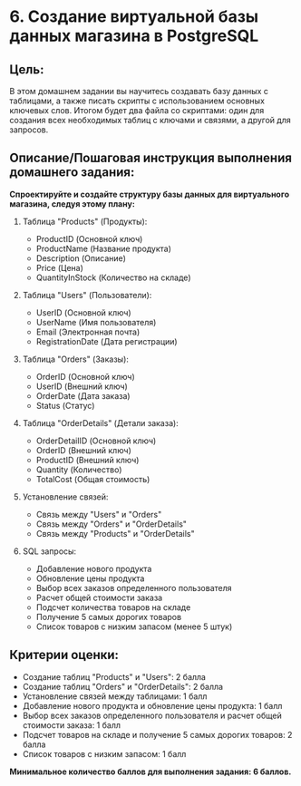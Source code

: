 # 6. Создание виртуальной базы данных магазина в PostgreSQL

## Цель:

В этом домашнем задании вы научитесь создавать базу данных с таблицами, а также писать скрипты с использованием основных ключевых слов. Итогом будет два файла со скриптами: один для создания всех необходимых таблиц с ключами и связями, а другой для запросов.


## Описание/Пошаговая инструкция выполнения домашнего задания:

**Спроектируйте и создайте структуру базы данных для виртуального магазина, следуя этому плану:**

1. Таблица "Products" (Продукты):
    * ProductID (Основной ключ)
    * ProductName (Название продукта)
    * Description (Описание)
    * Price (Цена)
    * QuantityInStock (Количество на складе)


2. Таблица "Users" (Пользователи):
    * UserID (Основной ключ)
    * UserName (Имя пользователя)
    * Email (Электронная почта)
    * RegistrationDate (Дата регистрации)


3. Таблица "Orders" (Заказы):
    * OrderID (Основной ключ)
    * UserID (Внешний ключ)
    * OrderDate (Дата заказа)
    * Status (Статус)


4. Таблица "OrderDetails" (Детали заказа):
    * OrderDetailID (Основной ключ)
    * OrderID (Внешний ключ)
    * ProductID (Внешний ключ)
    * Quantity (Количество)
    * TotalCost (Общая стоимость)


5. Установление связей:
    * Связь между "Users" и "Orders"
    * Связь между "Orders" и "OrderDetails"
    * Связь между "Products" и "OrderDetails"


6. SQL запросы:
    * Добавление нового продукта
    * Обновление цены продукта
    * Выбор всех заказов определенного пользователя
    * Расчет общей стоимости заказа
    * Подсчет количества товаров на складе
    * Получение 5 самых дорогих товаров
    * Список товаров с низким запасом (менее 5 штук)


## Критерии оценки:

* Создание таблиц "Products" и "Users": 2 балла
* Создание таблиц "Orders" и "OrderDetails": 2 балла
* Установление связей между таблицами: 1 балл
* Добавление нового продукта и обновление цены продукта: 1 балл
* Выбор всех заказов определенного пользователя и расчет общей стоимости заказа: 1 балл
* Подсчет товаров на складе и получение 5 самых дорогих товаров: 2 балла
* Список товаров с низким запасом: 1 балл

**Минимальное количество баллов для выполнения задания: 6 баллов.**